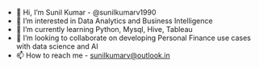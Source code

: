 - 👋 Hi, I’m Sunil Kumar - @sunilkumarv1990
- 👀 I’m interested in Data Analytics and Business Intelligence 
- 🌱 I’m currently learning Python, Mysql, Hive, Tableau
- 💞️ I’m looking to collaborate on developing Personal Finance use cases with data science and AI
- 📫 How to reach me - sunilkumarv@outlook.in

<!---
sunilkumarv1990/sunilkumarv1990 is a ✨ special ✨ repository because its `README.md` (this file) appears on your GitHub profile.
You can click the Preview link to take a look at your changes.
--->
